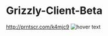 # Grizzly-Client-Beta
http://prntscr.com/k4mjc9
  <img src="http://prntscr.com/k4mjc9" title="hover text">
